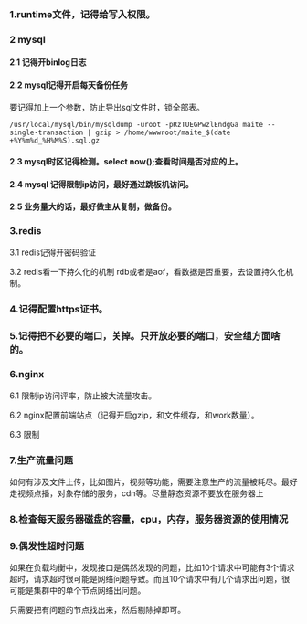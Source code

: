 ### 1.runtime文件，记得给写入权限。



### 2 mysql

#### 2.1 记得开binlog日志

#### 2.2 mysql记得开启每天备份任务 

要记得加上一个参数，防止导出sql文件时，锁全部表。

```
/usr/local/mysql/bin/mysqldump -uroot -pRzTUEGPwzlEndgGa maite --single-transaction | gzip > /home/wwwroot/maite_$(date +%Y%m%d_%H%M%S).sql.gz
```



#### 2.3 mysql时区记得检测。select now();查看时间是否对应的上。

#### 2.4 mysql 记得限制ip访问，最好通过跳板机访问。

#### 2.5 业务量大的话，最好做主从复制，做备份。



### 3.redis

3.1 redis记得开密码验证

3.2 redis看一下持久化的机制 rdb或者是aof，看数据是否重要，去设置持久化机制。



### 4.记得配置https证书。



### 5.记得把不必要的端口，关掉。只开放必要的端口，安全组方面啥的。



### 6.nginx

6.1 限制ip访问评率，防止被大流量攻击。

6.2 nginx配置前端站点（记得开启gzip，和文件缓存，和work数量）。

6.3 限制



### 7.生产流量问题

如何有涉及文件上传，比如图片，视频等功能，需要注意生产的流量被耗尽。最好走视频点播，对象存储的服务，cdn等。尽量静态资源不要放在服务器上



### 8.检查每天服务器磁盘的容量，cpu，内存，服务器资源的使用情况



### 9.偶发性超时问题

如果在负载均衡中，发现接口是偶然发现的问题，比如10个请求中可能有3个请求超时，请求超时很可能是网络问题导致。而且10个请求中有几个请求出问题，很可能是集群中的单个节点网络出问题。

只需要把有问题的节点找出来，然后剔除掉即可。



